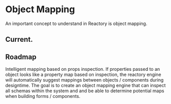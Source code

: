 
# Object Mapping

An important concept to understand in Reactory is object mapping.

## Current.

## Roadmap
Intelligent mapping based on props inspection. If properties passed to an object looks like a property map based on inspection, the reactory engine will automatically suggest mappings between objects / components during designtime. The goal is to create an object mapping engine that can inspect all schemas within the system and and be able to determine potential maps when building forms / components.